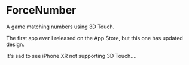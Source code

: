 # ForceNumber

A game matching numbers using 3D Touch.

The first app ever I released on the App Store, but this one has updated design.

It's sad to see iPhone XR not supporting 3D Touch....
